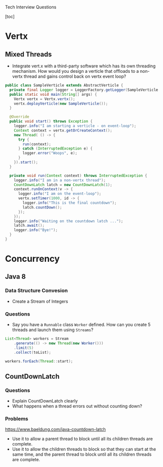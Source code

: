 Tech Interview Questions

[toc]

# Vertx

## Mixed Threads

- Integrate vert.x with a third-party software which has its own threading mechanism. How would you design a verticle that offloads to a non-vertx thread and gains control back on vertx event loop? 

```java
public class SampleVerticle extends AbstractVerticle {
  private final Logger logger = LoggerFactory.getLogger(SampleVerticle.class);
  public static void main(String[] args) {
    Vertx vertx = Vertx.vertx();
    vertx.deployVerticle(new SampleVerticle());
  }

  @Override
  public void start() throws Exception {
    logger.info("I am starting a verticle - on event-loop");
    Context context = vertx.getOrCreateContext();
    new Thread( () -> {
      try {
        run(context);
      } catch (InterruptedException e) {
        logger.error("Woops", e);
      }
    }).start();
  }

  private void run(Context context) throws InterruptedException {
    logger.info("I am in a non-vertx thread");
    CountDownLatch latch = new CountDownLatch(1);
    context.runOnContext(v -> {
      logger.info("I am on the event-loop");
      vertx.setTimer(1000, id -> {
        logger.info("This is the final countdown");
        latch.countDown();
      });
    });
    logger.info("Waiting on the countdown latch ...");
    latch.await();
    logger.info("Bye!");
  }
}
```



# Concurrency

## Java 8

### Data Structure Convesion

- Create a Stream of Integers

### Questions

- Say you have a `Runnable` class `Worker` defined. How can you create 5 threads and launch them using `Streams`?

```java
List<Thread> workers = Stream
    .generate(() -> new Thread(new Worker()))
    .limit(5)
    .collect(toList);

workers.forEach(Thread::start);
```

## CountDownLatch

### Questions

- Explain CountDownLatch clearly
- What happens when a thread errors out without counting down?

### Problems

https://www.baeldung.com/java-countdown-latch

- Use it to allow a parent thread to block until  all its children threads are complete.
- Use it to allow the children threads to block so that they can start at the same time, and the parent thread to block until all its children threads are complete.
